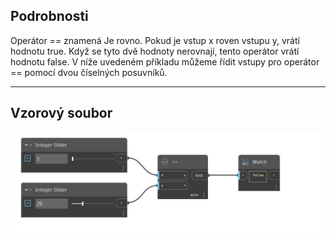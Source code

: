 ## Podrobnosti
Operátor == znamená Je rovno. Pokud je vstup x roven vstupu y, vrátí hodnotu true. Když se tyto dvě hodnoty nerovnají, tento operátor vrátí hodnotu false. V níže uvedeném příkladu můžeme řídit vstupy pro operátor == pomocí dvou číselných posuvníků.
___
## Vzorový soubor

![EqualTo](./CoreNodeModels.Equals_img.jpg)

